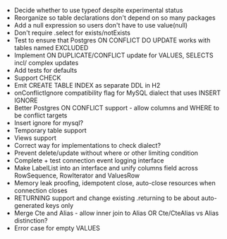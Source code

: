 * Decide whether to use typeof despite experimental status
* Reorganize so table declarations don't depend on so many packages
* Add a null expression so users don't have to use value(null)
* Don't require .select for exists/notExists
* Test to ensure that Postgres ON CONFLICT DO UPDATE works with tables named EXCLUDED
* Implement ON DUPLICATE/CONFLICT update for VALUES, SELECTS incl/ complex updates
* Add tests for defaults
* Support CHECK
* Emit CREATE TABLE INDEX as separate DDL in H2
* onConflictIgnore compatibility flag for MySQL dialect that uses INSERT IGNORE
* Better Postgres ON CONFLICT support - allow columns and WHERE to be conflict targets
* Insert ignore for mysql?
* Temporary table support
* Views support
* Correct way for implementations to check dialect?
* Prevent delete/update without where or other limiting condition
* Complete + test connection event logging interface
* Make LabelList into an interface and unify columns field across RowSequence, RowIterator and ValuesRow
* Memory leak proofing, idempotent close, auto-close resources when connection closes
* RETURNING support and change existing .returning to be about auto-generated keys only
* Merge Cte and Alias - allow inner join to Alias OR Cte/CteAlias vs Alias distinction?
* Error case for empty VALUES